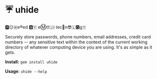 # ☔ uhide

🅿️😐🇼e®️ed 🅱️🇾 eⓂ️🤓🇯ℹ️ tec🏨n😎🇱🅾️g🇾

Securely store passwords, phone numbers, email addresses, credit card numbers -- any sensitive text within the context of the current working directory of whatever computing device you are using. It's as simple as it gets.

**Install:** `gem install uhide` 

**Usage**: `uhide --help`
